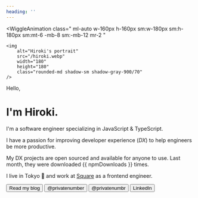 ```yaml
---
heading: ''
---
```


<script setup lang="ts">
import { getUnit, numberUnits } from '@/utils/get-unit';
import npmPackages from '@/data/npm-packages.json';

const [downloads, unit] = getUnit(npmPackages.totalDownloads, numberUnits, 1);
const npmDownloads = `${downloads} ${unit}`;
</script>

<WiggleAnimation
	class="
		ml-auto
		w-160px
		h-160px
		sm:w-180px
		sm:h-180px
		sm:mt-6
		-mb-8
		sm:-mb-12
		mr-2
	"
>
	<img
		alt="Hiroki's portrait"
		src="/hiroki.webp"
		width="180"
		height="180"
		class="rounded-md shadow-sm shadow-gray-900/70"
	/>
</WiggleAnimation>

<span class="text-xl font-medium">Hello,</span><h1 class="mt-2">I'm Hiroki.</h1>

I'm a software engineer specializing in JavaScript & TypeScript.

I have a passion for improving developer experience (_DX_) to help engineers be more productive.

My DX projects are open sourced and available for anyone to use. Last month, they were downloaded <router-link to="/projects">{{ npmDownloads }} times</router-link>.

I live in Tokyo 🗼 and work at [Square](https://squareup.com/) as a frontend engineer.

<div class="m-t-8 sm:m-t-14 flex flex-wrap gap-2 sm:gap-4">

<Button href="/posts" title="Link to my blog posts" class="w-full sm:w-auto">
	<icon-mdi-head-heart class="m-r-1" />
	Read my blog
</Button>

<Button href="https://github.com/privatenumber" type="secondary" title="Link to my GitHub profile" class="flex-1 sm:flex-none">
	<icon-mdi-github class="m-r-1" /> @privatenumber
</Button>

<Button href="https://twitter.com/privatenumbr" type="secondary" title="Link to my Twitter profile" class="flex-1 sm:flex-none">
	<icon-mdi-twitter class="m-r-1" /> @privatenumbr
</Button>

<Button href="https://www.linkedin.com/in/hirokiosame/" type="secondary" title="Link to my LinkedIn profile" class="flex-1 sm:flex-none">
	<icon-mdi-linkedin class="m-r-1" /> LinkedIn
</Button>

<!--
Deactivated
<Button href="https://www.instagram.com/private.number_" type="secondary" title="Link to my Instagram profile" class="flex-1 sm:flex-none">
	<icon-mdi-instagram class="m-r-1" />
</Button>
-->

</div>

